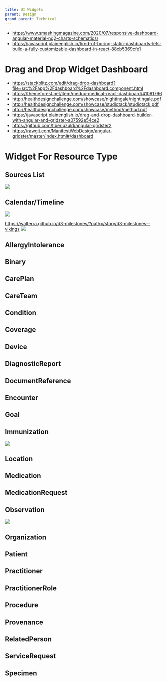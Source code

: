 ```yaml
---
title: UI Widgets
parent: Design
grand_parent: Technical
---
```


- <https://www.smashingmagazine.com/2020/07/responsive-dashboard-angular-material-ng2-charts-schematics/>
- <https://javascript.plainenglish.io/tired-of-boring-static-dashboards-lets-build-a-fully-customizable-dashboard-in-react-88cb5369cfe1>


# Drag and Drop Widget Dashboard

- <https://stackblitz.com/edit/drag-drop-dashboard?file=src%2Fapp%2Fdashboard%2Fdashboard.component.html>
- <https://themeforest.net/item/medux-medical-react-dashboard/41061766>
- <http://healthdesignchallenge.com/showcase/nightingale/nightingale.pdf>
- <http://healthdesignchallenge.com/showcase/studiotack/studiotack.pdf>
- <http://healthdesignchallenge.com/showcase/method/method.pdf>
- <https://javascript.plainenglish.io/drag-and-drop-dashboard-builder-with-angular-and-gridster-a07592e54ce2>
- <https://github.com/tiberiuzuld/angular-gridster2>
- <https://rawgit.com/ManifestWebDesign/angular-gridster/master/index.html#/dashboard>

# Widget For Resource Type

## Sources List

![](img/Screen%20Shot%202022-11-23%20at%208.29.38%20PM.png)

## Calendar/Timeline
![](img/Screen%20Shot%202022-11-23%20at%209.09.22%20PM.png)

https://walterra.github.io/d3-milestones/?path=/story/d3-milestones--vikings
![](img/Screen%20Shot%202022-11-23%20at%209.11.37%20PM.png)

## AllergyIntolerance


## Binary
## CarePlan
## CareTeam
## Condition
## Coverage
## Device
## DiagnosticReport
## DocumentReference
## Encounter
## Goal
## Immunization

![](img/Screen%20Shot%202022-11-23%20at%209.20.00%20PM.png)
## Location
## Medication
## MedicationRequest
## Observation

![](img/Screen%20Shot%202022-11-23%20at%209.19.38%20PM.png)

## Organization
## Patient
## Practitioner
## PractitionerRole
## Procedure
## Provenance
## RelatedPerson
## ServiceRequest
## Specimen
